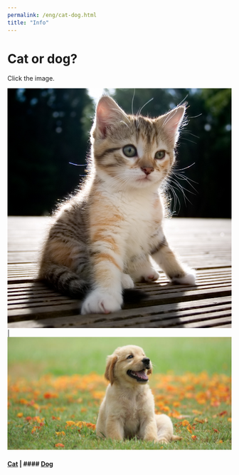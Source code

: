 ```yaml
---
permalink: /eng/cat-dog.html
title: "Info"
---
```


#  Cat or dog?

Click the image.

[![Cat](/pic/cat.jpg)](https://uitpsypro.github.io/2/eng/c/info)  | [![Dog](/pic/dog.jpeg)](https://uitpsypro.github.io/2/eng/d/info) 

#### [Cat](https://uitpsypro.github.io/2/eng/c/info) | #### [Dog](https://uitpsypro.github.io/2/eng/d/info)

